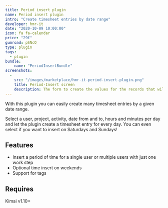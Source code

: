 ```yaml
---
title: Period insert plugin
name: Period insert plugin
intro: "Create timesheet entries by date range"
developer: hmr-it
date: "2020-10-09 10:00:00"
icon: fa fa-calendar
price: "29€"
gumroad: pSNcQ
type: plugin
tags:
  - plugin
bundle:
    name: "PeriodInsertBundle"
screenshots:
  - 
    src: "/images/marketplace/hmr-it-period-insert-plugin.png"
    title: Period-Insert screen 
    description: The form to create the values for the records that will be created 
---
```


With this plugin you can easily create many timesheet entries by a given date range.

Select a user, project, activity, date from and to, hours and minutes per day and let the plugin create a timesheet entry for every day. You can even select if you want to insert on Saturdays and Sundays!

## Features

- Insert a period of time for a single user or multiple users with just one work step
- Optional time insert on weekends
- Support for tags

## Requires

Kimai v1.10+
